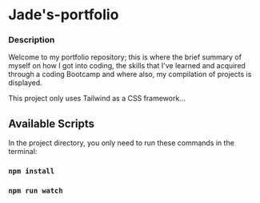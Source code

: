 # Jade's-portfolio

### Description

Welcome to my portfolio repository; this is where the brief summary of myself on how I got into coding, the skills that I've learned and acquired through a coding Bootcamp and where also, my compilation of projects is displayed.

This project only uses Tailwind as a CSS framework...


## Available Scripts

In the project directory, you only need to run these commands in the terminal:

### `npm install`
### `npm run watch`